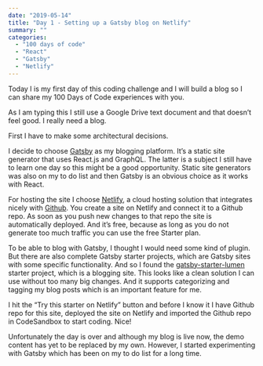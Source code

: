 ```yaml
---
date: "2019-05-14"
title: "Day 1 - Setting up a Gatsby blog on Netlify"
summary: ""
categories:
  - "100 days of code"
  - "React"
  - "Gatsby"
  - "Netlify"
---
```


Today I is my first day of this coding challenge and I will build a blog so I can share my
100 Days of Code experiences with you.

As I am typing this I still use a Google Drive text document and that doesn’t feel good. I really need a blog.

First I have to make some architectural decisions.

I decide to choose [Gatsby] as my blogging platform. It’s a static site generator that uses React.js and GraphQL.
The latter is a subject I still have to learn one day so this might be a good opportunity. Static site generators
was also on my to do list and then Gatsby is an obvious choice as it works with React.

For hosting the site I choose [Netlify], a cloud hosting solution that integrates nicely with [Github]. You create
a site on Netlify and connect it to a Github repo. As soon as you push new changes to that repo the site is automatically
deployed. And it’s free, because as long as you do not generate too much traffic you can use the free Starter plan.

To be able to blog with Gatsby, I thought I would need some kind of plugin. But there are also complete Gatsby starter
projects, which are Gatsby sites with some specific functionality. And so I found the [gatsby-starter-lumen] starter project,
which is a blogging site.
This looks like a clean solution I can use without too many big changes. And it supports categorizing and tagging my blog posts
which is an important feature for me.

I hit the “Try this starter on Netlify” button and before I know it I have Github repo for this site, deployed the site on
Netlify and imported the Github repo in CodeSandbox to start coding. Nice!

Unfortunately the day is over and although my blog is live now, the demo content has yet to be replaced by my own. However,
I started experimenting with Gatsby which has been on my to do list for a long time.

[gatsby-starter-lumen]: https://www.gatsbyjs.org/starters/alxshelepenok/gatsby-starter-lumen
[gatsby]: https://gatsbyjs.org
[netlify]: https://netlify.com
[github]: https://github.com
